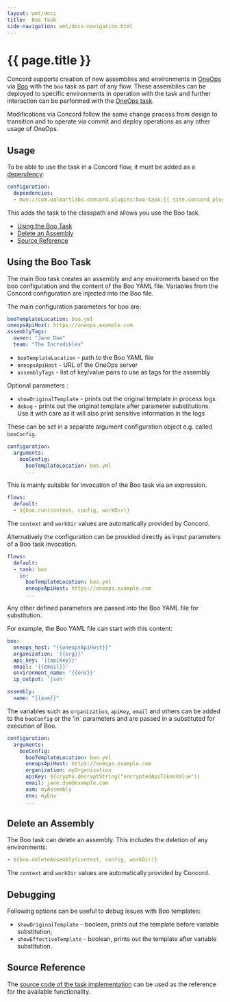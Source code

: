 ```yaml
---
layout: wmt/docs
title:  Boo Task
side-navigation: wmt/docs-navigation.html
---
```


# {{ page.title }}

Concord supports creation of new assemblies and environments in
[OneOps](http://oneops.com/) via
[Boo](https://github.com/oneops/boo)
with the `boo` task as part of any flow. These assemblies can be deployed to
specific environments in operation with the task and further interaction can be
performed with the
[OneOps task](./oneops.html).

Modifications via Concord follow the same change process from design to
transition and to operate via commit and deploy operations as any other usage
of OneOps.


<a name="usage"/>

## Usage

To be able to use the task in a Concord flow, it must be added as a
[dependency](../getting-started/concord-dsl.html#dependencies):

```yaml
configuration:
  dependencies:
  - mvn://com.walmartlabs.concord.plugins:boo-task:{{ site.concord_plugins_walmart_version }}
```

This adds the task to the classpath and allows you use the Boo task.

- [Using the Boo Task](#using)
- [Delete an Assembly](#delete)
- [Source Reference](#source)


<a name="using"/>

## Using the Boo Task

The main Boo task creates an assembly and any enviroments based on the boo
configuration and the content of the Boo YAML file. Variables from the Concord
configuration are injected into the Boo file.

The main configuration parameters for boo are:

```yaml
booTemplateLocation: boo.yml
oneopsApiHost: https://oneops.example.com
assemblyTags:
  owner: "Jane Doe"
  team: "The Incredibles"
```

- `booTemplateLocation` - path to the Boo YAML file
- `oneopsApiHost` - URL of the OneOps server
- `assemblyTags` - list of key/value pairs to use as tags for the assembly

Optional parameters :

- `showOriginalTemplate` - prints out the original template in process logs
- `debug` - prints out the original template after parameter substitutions. Use it with care as 
it will also print sensitive information in the logs

These can be set in a separate argument configuration object e.g. called
`booConfig`.

```yaml
configuration:
  arguments:
    booConfig:
      booTemplateLocation: boo.yml
      ...
```

This is mainly suitable for invocation of the Boo task via an
expression.

```yaml
flows:
  default:
  - ${boo.run(context, config, workDir)}
```

The `context` and `workDir` values are automatically provided by Concord.

Alternatively the configuration can be provided directly as input parameters of
a Boo task invocation.

```yaml
flows:
  default:
  - task: boo
    in:
      booTemplateLocation: boo.yml
      oneopsApiHost: https://oneops.example.com
      ...
````

Any other defined parameters are passed into the Boo YAML file for
substitution.

For example, the Boo YAML file can start with this content:

```yaml
boo:
  oneops_host: "{{oneopsApiHost}}"
  organization: '{{org}}'
  api_key: '{{apiKey}}'
  email: '{{email}}'
  environment_name: '{{env}}'
  ip_output: 'json'

assembly:
  name: "{{asm}}"
```

The variables such as `organization`, `apiKey`, `email` and others can be added to
the `booConfig` or the 'in` parameters and are passed in a substituted for
execution of Boo.

```yaml
configuration:
  arguments:
    booConfig:
      booTemplateLocation: boo.yml
      oneopsApiHost: https://oneops.example.com
      organization: myOrganization
      apiKey: ${crypto.decryptString("encryptedApiTokenValue")}
      email: jane.doe@example.com
      asm: myAssembly
      env: myEnv
      ...
```


<a name="delete"/>

## Delete an Assembly

The Boo task can delete an assembly. This includes the deletion of any
environments:

```yaml
- ${boo.deleteAssembly(context, config, workDir)}
```

The `context` and `workDir` values are automatically provided by Concord.


<a name="debug"/>

## Debugging

Following options can be useful to debug issues with Boo templates:
- `showOriginalTemplate` - boolean, prints out the template before variable
substitution;
- `showEffectiveTemplate` - boolean, prints out the template after variable
substitution.


<a name="source"/>

## Source Reference

The
[source code of the task implementation]({{site.concord_plugins_source}}tree/master/tasks/boo)
can be used as the reference for the available functionality.
